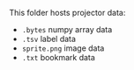 This folder hosts projector data:
- `.bytes` numpy array data
- `.tsv` label data
- `sprite.png` image data
- `.txt` bookmark data